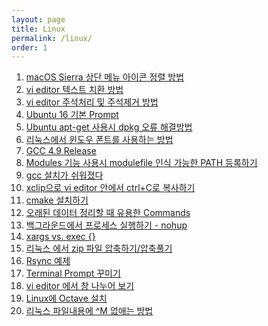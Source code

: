 ```yaml
---
layout: page
title: Linux
permalink: /linux/
order: 1
---
```


1. [macOS Sierra 상단 메뉴 아이콘 정렬 방법][1]
1. [vi editor 텍스트 치환 방법][2]
1. [vi editor 주석처리 및 주석제거 방법][3]
1. [Ubuntu 16 기본 Prompt][4]
1. [Ubuntu apt-get 사용시 dpkg 오류 해결방법][5]
1. [리눅스에서 윈도우 폰트를 사용하는 방법][6]
1. [GCC 4.9 Release][7]
1. [Modules 기능 사용시 modulefile 인식 가능한 PATH 등록하기][8]
1. [gcc 설치가 쉬워졌다][9]
1. [xclip으로 vi editor 안에서 ctrl+C로 복사하기][10]
 1. [cmake 설치하기][11]
1. [오래된 데이터 정리할 때 유용한 Commands][12]
1. [백그라운드에서 프로세스 실행하기 - nohup][13]
1. [xargs vs. exec {}][14]
1. [리눅스 에서 zip 파일 압축하기/압축풀기][15]
1. [Rsync 예제][16]
1. [Terminal Prompt 꾸미기][17]
1. [vi editor 에서 창 나누어 보기][18]
1. [Linux에 Octave 설치][19]
1. [리눅스 파일내용에 ^M 없애는 방법][20]

[1]:	http://nodolee.github.io/2016/09/04/macossierra_menuicon/ "macOS Sierra 상단 메뉴 아이콘 정렬 방법"
[2]:	http://nodolee.github.io/2016/09/04/VIM_replace_text/ "vi editor 텍스트 치환 방법"
[3]:	http://nodolee.github.io/2016/09/03/vim_comment/ "vi editor 주석처리 및 주석제거 방법"
[4]:	http://nodolee.github.io/2016/08/31/Ubuntu-PS1/
[5]:	http://nodolee.github.io/2016/08/31/Ubuntu_dpkg/
[6]:	http://nodolee.github.io/2016/08/30/Font_Linux/
[7]:	http://nodolee.github.io/2016/08/03/GCC49-release/
[8]:	http://nodolee.github.io/2015/12/08/modulefile/ "Modules 기능 사용시 modulefile 인식 가능한 PATH 등록하기"
[9]:	http://nodolee.github.io/2015/12/03/gcc-installation/
[10]:	http://nodolee.github.io/2015/11/05/vim-ctrlCcopy/
[11]:	http://nodolee.github.io/2015/10/20/Find-oldfiles/
[12]:	http://nodolee.github.io/2015/10/20/Find-oldfiles/
[13]:	http://nodolee.github.io/2015/10/11/nohup/
[14]:	http://nodolee.github.io/2015/09/05/xargs-exec/
[15]:	http://nodolee.github.io/2015/07/10/Linux_Zip/
[16]:	http://nodolee.github.io/2015/07/10/Rsync_Examples/
[17]:	http://nodolee.github.io/2015/07/02/Termial_Prompt/
[18]:	http://nodolee.github.io/2015/06/18/vim_window_split/ "vi editor 에서 창 나누어 보기"
[19]:	Linux%EC%97%90%20Octave%20%EC%84%A4%EC%B9%98
[20]:	http://nodolee.github.io/2012/06/27/removeM/